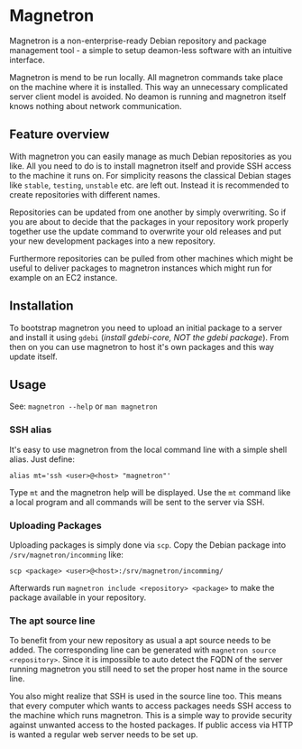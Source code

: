 # Magnetron

Magnetron is a non-enterprise-ready Debian repository and package management
tool - a simple to setup deamon-less software with an intuitive interface.

Magnetron is mend to be run locally. All magnetron commands take place on the
machine where it is installed. This way an unnecessary complicated server
client model is avoided. No deamon is running and magnetron itself knows
nothing about network communication.

## Feature overview

With magnetron you can easily manage as much Debian repositories as you like.
All you need to do is to install magnetron itself and provide SSH access to the
machine it runs on. For simplicity reasons the classical Debian stages like
`stable`, `testing`, `unstable` etc. are left out. Instead it is recommended
to create repositories with different names.

Repositories can be updated from one another by simply overwriting. So if you
are about to decide that the packages in your repository work properly together
use the update command to overwrite your old releases and put your new
development packages into a new repository.

Furthermore repositories can be pulled from other machines which might be
useful to deliver packages to magnetron instances which might run for example
on an EC2 instance.

## Installation

To bootstrap magnetron you need to upload an initial package to a server and
install it using `gdebi` (*install gdebi-core, NOT the gdebi package*). From
then on you can use magnetron to host it's own packages and this way update
itself.

## Usage

See: `magnetron --help` or `man magnetron`

### SSH alias

It's easy to use magnetron from the local command line with a simple shell
alias. Just define:

    alias mt='ssh <user>@<host> "magnetron"'

Type `mt` and the magnetron help will be displayed. Use the `mt` command like
a local program and all commands will be sent to the server via SSH.

### Uploading Packages

Uploading packages is simply done via `scp`. Copy the Debian package into
`/srv/magnetron/incomming` like:

    scp <package> <user>@<host>:/srv/magnetron/incomming/

Afterwards run `magnetron include <repository> <package>` to make the package
available in your repository.

### The apt source line

To benefit from your new repository as usual a apt source needs to be added.
The corresponding line can be generated with `magnetron source <repository>`.
Since it is impossible to auto detect the FQDN of the server running magnetron
you still need to set the proper host name in the source line.

You also might realize that SSH is used in the source line too. This means that
every computer which wants to access packages needs SSH access to the machine
which runs magnetron. This is a simple way to provide security against unwanted
access to the hosted packages. If public access via HTTP is wanted a regular
web server needs to be set up.
